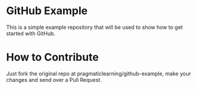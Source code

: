 GitHub Example
==============
This is a simple example repository that will be used to show how to get started with GitHub.

How to Contribute
=================
Just fork the original repo at pragmaticlearning/github-example, make your changes and send over a Pull Request.
